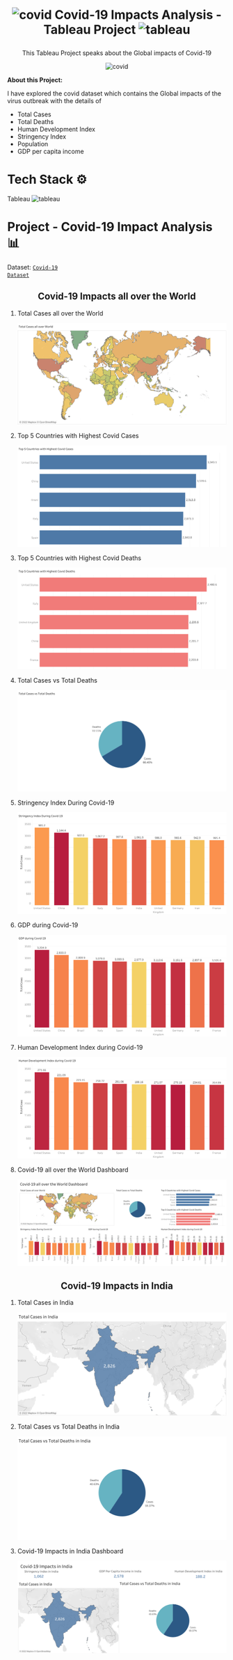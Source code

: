 # <p align="center"><img src="https://cdn.pixabay.com/photo/2020/05/22/19/51/corona-5206905_1280.png" alt="covid" width="35" height="35"/>  Covid-19 Impacts Analysis - Tableau Project <img src="https://iconape.com/wp-content/png_logo_vector/tableau-software.png" alt="tableau" width="35" height="35"/></p>

<p align="center">This Tableau Project speaks about the Global impacts of Covid-19</p>

<p align="center"><img src="https://c.files.bbci.co.uk/D505/production/_115033545_gettyimages-1226314512.jpg" alt="covid" width="512" height="288"/></p>

<b>About this Project:</b>

I have explored the covid dataset which contains the Global impacts of the virus outbreak with the details of
- Total Cases
- Total Deaths
- Human Development Index
- Stringency Index
- Population
- GDP per capita income

# Tech Stack ⚙️

Tableau <img src="https://iconape.com/wp-content/png_logo_vector/tableau-software.png" alt="tableau" width="15" height="15"/>

# Project - Covid-19 Impact Analysis 📊

Dataset: <code>[Covid-19 Dataset](https://github.com/Azhar23S/Covid-19_Impacts_Analysis-Tableau_Project/blob/main/covid19_data.csv)</code>

<h2 align="center"><b>Covid-19 Impacts all over the World</b></h2>

1. Total Cases all over the World <p align="center"><img src="https://github.com/Azhar23S/Covid-19_Impacts_Analysis-Tableau_Project/blob/main/Total%20Cases%20all%20over%20World.png"/></p>
2. Top 5 Countries with Highest Covid Cases <p align="center"><img src="https://github.com/Azhar23S/Covid-19_Impacts_Analysis-Tableau_Project/blob/main/Top%205%20Countries%20with%20Highest%20Covid%20Cases.png"/></p>
3. Top 5 Countries with Highest Covid Deaths <p align="center"><img src="https://github.com/Azhar23S/Covid-19_Impacts_Analysis-Tableau_Project/blob/main/Top%205%20Countries%20with%20Highest%20Covid%20Deaths.png"/></p>
4. Total Cases vs Total Deaths <p align="center"><img src="https://github.com/Azhar23S/Covid-19_Impacts_Analysis-Tableau_Project/blob/main/Total%20Cases%20vs%20Total%20Deaths.png"/></p>
5. Stringency Index During Covid-19 <p align="center"><img src="https://github.com/Azhar23S/Covid-19_Impacts_Analysis-Tableau_Project/blob/main/Stringency%20Index%20During%20Covid-19.png"/></p>
6. GDP during Covid-19 <p align="center"><img src="https://github.com/Azhar23S/Covid-19_Impacts_Analysis-Tableau_Project/blob/main/GDP%20during%20Covid-19.png"/></p>
7. Human Development Index during Covid-19 <p align="center"><img src="https://github.com/Azhar23S/Covid-19_Impacts_Analysis-Tableau_Project/blob/main/Human%20Development%20Index%20during%20Covid-19.png"/></p>
8. Covid-19 all over the World Dashboard <p align="center"><img src="https://github.com/Azhar23S/Covid-19_Impacts_Analysis-Tableau_Project/blob/main/Covid-19%20all%20over%20the%20World%20Dashboard.png"/></p>

<h2 align="center"><b>Covid-19 Impacts in India</b></h2>

1. Total Cases in India <p align="center"><img src="https://github.com/Azhar23S/Covid-19_Impacts_Analysis-Tableau_Project/blob/main/Total%20Cases%20in%20India.png"/></p>
2. Total Cases vs Total Deaths in India <p align="center"><img src="https://github.com/Azhar23S/Covid-19_Impacts_Analysis-Tableau_Project/blob/main/Total%20Cases%20vs%20Total%20Deaths%20in%20India.png"/></p>
3. Covid-19 Impacts in India Dashboard <p align="center"><img src="https://github.com/Azhar23S/Covid-19_Impacts_Analysis-Tableau_Project/blob/main/Covid-19%20Impacts%20in%20India.png"/></p>
